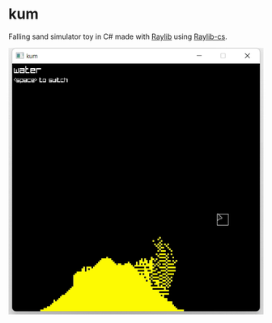 # kum

Falling sand simulator toy in C# made with [Raylib](https://github.com/raysan5/raylib) using [Raylib-cs](https://github.com/ChrisDill/Raylib-cs).

![Gif](kum.gif)
